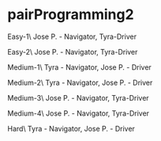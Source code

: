 # pairProgramming2

Easy-1\\ Jose P. - Navigator, Tyra-Driver

Easy-2\\ Jose P. - Navigator, Tyra-Driver

Medium-1\\ Tyra - Navigator, Jose P. - Driver

Medium-2\\  Tyra - Navigator, Jose P. - Driver

Medium-3\\ Jose P. - Navigator, Tyra-Driver

Medium-4\\ Jose P. - Navigator, Tyra-Driver

Hard\\ Tyra - Navigator, Jose P. - Driver

